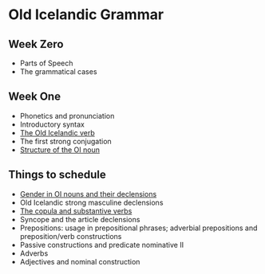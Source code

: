 # Old Icelandic Grammar 

## Week Zero

* Parts of Speech
* The grammatical cases

## Week One

<!--* A quick review of Aleric's sheet or concise reference grammar-->
* Phonetics and pronunciation
* Introductory syntax
* [The Old Icelandic verb](rcblack.net/grammar/lesson08)
* The first strong conjugation
* [Structure of the OI noun](https://rcblack.net/grammar/lesson10)

## Things to schedule 

* [Gender in OI nouns and their declensions](rcblack.net/grammar/lesson11)
* Old Icelandic strong masculine declensions
* [The copula and substantive verbs](rcblack.net/grammar/lesson12)
* Syncope and the article declensions
* Prepositions: usage in prepositional phrases; adverbial prepositions and preposition/verb constructions
* Passive constructions and predicate nominative II
* Adverbs
* Adjectives and nominal construction

